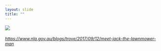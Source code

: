 ```yaml
---
layout: slide
title: ""
---
```




<section>
<a class="stretch" href="https://www.nla.gov.au/blogs/trove/2017/09/12/meet-jack-the-lawnmower-man"><img class="rotate-right" src="{{ site.baseurl }}/assets/images/mowers-blog.png"></a>
<h6 class="rotate-right"><a class="external" href="https://www.nla.gov.au/blogs/trove/2017/09/12/meet-jack-the-lawnmower-man">https://www.nla.gov.au/blogs/trove/2017/09/12/meet-jack-the-lawnmower-man</a></h6>
</section>
